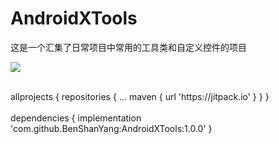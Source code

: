 # AndroidXTools
这是一个汇集了日常项目中常用的工具类和自定义控件的项目

[![](https://jitpack.io/v/BenShanYang/AndroidXTools.svg)](https://jitpack.io/#BenShanYang/AndroidXTools)

 <br>
 allprojects { 
     repositories { 
 		      ... 
 		      maven { url 'https://jitpack.io' } 
 	   } 
 }
 </br>
 <br>
 dependencies { 
  	  implementation 'com.github.BenShanYang:AndroidXTools:1.0.0' 
 }
 </br>

